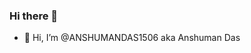 ### Hi there 👋

- 👋 Hi, I’m @ANSHUMANDAS1506 aka Anshuman Das

<!--
**ANSHUMANDAS1506/ANSHUMANDAS1506** is a ✨ _special_ ✨ repository because its `README.md` (this file) appears on your GitHub profile.

Here are some ideas to get you started:

- 🔭 I’m currently working on OPEN-SOURCE projects...
- 🌱 I’m currently learning C,C++,JAVA,DSA,WEB-Dev...

[![@adanshumandas's Holopin board](https://holopin.me/adanshumandas)](https://holopin.io/@adanshumandas)
